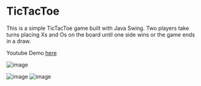 # TicTacToe

This is a simple TicTacToe game built with Java Swing. Two players take turns placing Xs and Os on the board until one side wins or the game ends in a draw.

Youtube Demo [here](https://youtu.be/qCDq9ff0Joc)

![image](https://github.com/user-attachments/assets/df71d8cd-2b78-4e32-bd1a-94069ff4f42f)

![image](https://github.com/user-attachments/assets/bb8be937-978b-4223-b9c6-c0f20e4a4b3f)
![image](https://github.com/user-attachments/assets/b2ab4ce6-c5c5-4261-b884-c24f2102d6b0)
